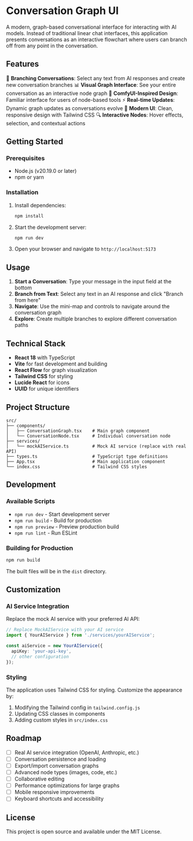 # Conversation Graph UI

A modern, graph-based conversational interface for interacting with AI models. Instead of traditional linear chat interfaces, this application presents conversations as an interactive flowchart where users can branch off from any point in the conversation.

## Features

🌳 **Branching Conversations**: Select any text from AI responses and create new conversation branches
📊 **Visual Graph Interface**: See your entire conversation as an interactive node graph
🎯 **ComfyUI-Inspired Design**: Familiar interface for users of node-based tools
⚡ **Real-time Updates**: Dynamic graph updates as conversations evolve
🎨 **Modern UI**: Clean, responsive design with Tailwind CSS
🔍 **Interactive Nodes**: Hover effects, selection, and contextual actions

## Getting Started

### Prerequisites

- Node.js (v20.19.0 or later)
- npm or yarn

### Installation

1. Install dependencies:
   ```bash
   npm install
   ```

2. Start the development server:
   ```bash
   npm run dev
   ```

3. Open your browser and navigate to `http://localhost:5173`

## Usage

1. **Start a Conversation**: Type your message in the input field at the bottom
2. **Branch from Text**: Select any text in an AI response and click "Branch from here"
3. **Navigate**: Use the mini-map and controls to navigate around the conversation graph
4. **Explore**: Create multiple branches to explore different conversation paths

## Technical Stack

- **React 18** with TypeScript
- **Vite** for fast development and building
- **React Flow** for graph visualization
- **Tailwind CSS** for styling
- **Lucide React** for icons
- **UUID** for unique identifiers

## Project Structure

```
src/
├── components/
│   ├── ConversationGraph.tsx    # Main graph component
│   └── ConversationNode.tsx     # Individual conversation node
├── services/
│   └── mockAIService.ts         # Mock AI service (replace with real API)
├── types.ts                     # TypeScript type definitions
├── App.tsx                      # Main application component
└── index.css                    # Tailwind CSS styles
```

## Development

### Available Scripts

- `npm run dev` - Start development server
- `npm run build` - Build for production
- `npm run preview` - Preview production build
- `npm run lint` - Run ESLint

### Building for Production

```bash
npm run build
```

The built files will be in the `dist` directory.

## Customization

### AI Service Integration

Replace the mock AI service with your preferred AI API:

```typescript
// Replace MockAIService with your AI service
import { YourAIService } from './services/yourAIService';

const aiService = new YourAIService({
  apiKey: 'your-api-key',
  // other configuration
});
```

### Styling

The application uses Tailwind CSS for styling. Customize the appearance by:

1. Modifying the Tailwind config in `tailwind.config.js`
2. Updating CSS classes in components
3. Adding custom styles in `src/index.css`

## Roadmap

- [ ] Real AI service integration (OpenAI, Anthropic, etc.)
- [ ] Conversation persistence and loading
- [ ] Export/import conversation graphs
- [ ] Advanced node types (images, code, etc.)
- [ ] Collaborative editing
- [ ] Performance optimizations for large graphs
- [ ] Mobile responsive improvements
- [ ] Keyboard shortcuts and accessibility

## License

This project is open source and available under the MIT License.
